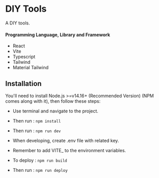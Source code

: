 # DIY Tools

A DIY tools.

#### Programming Language, Library and Framework

- React
- Vite
- Typescript
- Tailwind
- Material Tailwind

## Installation

You'll need to install Node.js >=v14.16+ (Recommended Version) (NPM comes along with it), then follow these steps:

- Use terminal and navigate to the project.

- Then run : <code>npm install</code>

- Then run : <code>npm run dev</code>

- When developing, create .env file with related key.

- Remember to add VITE_ to the environment variables.

- To deploy : <code>npm run build</code>

- Then run : <code>npm run deploy</code>
